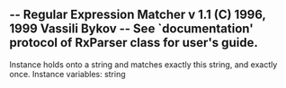 -- Regular Expression Matcher v 1.1 (C) 1996, 1999 Vassili Bykov
-- See `documentation' protocol of RxParser class for user's guide.
--
Instance holds onto a string and matches exactly this string, and exactly once.
Instance variables:
	string 	<String>